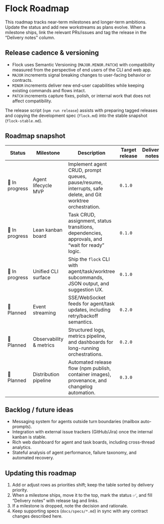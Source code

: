 # Flock Roadmap

This roadmap tracks near-term milestones and longer-term ambitions. Update the status and
add new workstreams as plans evolve. When a milestone ships, link the relevant PRs/issues
and tag the release in the “Delivery notes” column.

## Release cadence & versioning

- Flock uses Semantic Versioning (`MAJOR.MINOR.PATCH`) with compatibility measured from the
  perspective of end users of the CLI and web app.
- `MAJOR` increments signal breaking changes to user-facing behavior or contracts.
- `MINOR` increments deliver new end-user capabilities while keeping existing commands and
  flows intact.
- `PATCH` increments capture fixes, polish, or internal work that does not affect
  compatibility.

The release script (`npm run release`) assists with preparing tagged releases and copying
the development spec (`flock.md`) into the stable snapshot (`flock-stable.md`).

## Roadmap snapshot

| Status | Milestone | Description | Target release | Delivery notes |
|--------|-----------|-------------|----------------|----------------|
| 🚧 In progress | Agent lifecycle MVP | Implement agent CRUD, prompt queues, pause/resume, interrupts, safe delete, and Git worktree orchestration. | `0.1.0` |  |
| 🚧 In progress | Lean kanban board | Task CRUD, assignment, status transitions, dependencies, approvals, and “wait for ready” logic. | `0.1.0` |  |
| 🚧 In progress | Unified CLI surface | Ship the `flock` CLI with agent/task/worktree subcommands, JSON output, and suggestion UX. | `0.1.0` |  |
| 📝 Planned | Event streaming | SSE/WebSocket feeds for agent/task updates, including retry/backoff semantics. | `0.2.0` |  |
| 📝 Planned | Observability & metrics | Structured logs, metrics pipeline, and dashboards for long-running orchestrations. | `0.2.0` |  |
| 📝 Planned | Distribution pipeline | Automated release flow (npm publish, container images), provenance, and changelog automation. | `0.3.0` |  |

## Backlog / future ideas

- Messaging system for agents outside turn boundaries (mailbox auto-prompts).
- Integration with external issue trackers (GitHub/Jira) once the internal kanban is
  stable.
- Rich web dashboard for agent and task boards, including cross-thread analytics.
- Stateful analysis of agent performance, failure taxonomy, and automated recovery.

## Updating this roadmap

1. Add or adjust rows as priorities shift; keep the table sorted by delivery priority.
2. When a milestone ships, move it to the top, mark the status ✅, and fill “Delivery
   notes” with release tag and links.
3. If a milestone is dropped, note the decision and rationale.
4. Keep supporting specs (`docs/specs/*.md`) in sync with any contract changes described
   here.
